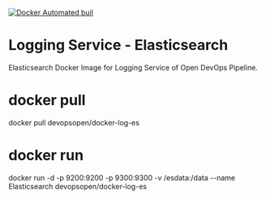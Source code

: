 [![Docker Automated buil](https://img.shields.io/docker/automated/jrottenberg/ffmpeg.svg?maxAge=2592000)](https://hub.docker.com/r/devopsopen/docker-log-es/)

# Logging Service - Elasticsearch
Elasticsearch Docker Image for Logging Service of Open DevOps Pipeline.

# docker pull
docker pull devopsopen/docker-log-es

# docker run
docker run -d -p 9200:9200 -p 9300:9300 -v /esdata:/data --name Elasticsearch devopsopen/docker-log-es

